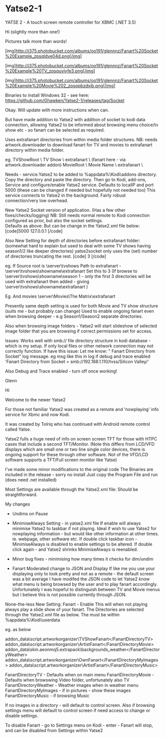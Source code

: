 # Yatse2-1
YATSE 2 - A touch screen remote controller for XBMC (.NET 3.5)

Hi (slightly more than one!)

Pictures talk more than words!


[img]http://i375.photobucket.com/albums/oo191/glennnz/Fanart%20Socket%20Example_zpsqldve04d.png[/img]

[img]http://i375.photobucket.com/albums/oo191/glennnz/Fanart%20Socket%20Example%20TV_zpsquviyfe3.png[/img]

[img]http://i375.photobucket.com/albums/oo191/glennnz/Fanart%20Socket%20Example%20Movie%202_zpsppbzdxjb.png[/img]



Binaries to install Windows 32 - see here:
https://github.com/Ghawken/Yatse2-1/releases/tag/Socket

Okay.
Will update with more instructions when can.

But have made addition  to Yatse2 with addition of socket to kodi data connection, allowing Yatse2 to be informed about browsing menu choice/tv show etc - so fanart can be selected as required. 

Uses extrafanart directories from within media folder structures.
NB:  needs artwork.downloader to download fanart for TV and movies to extrafanart directory within media folder.  

eg.
TVShowRoot \ TV Show \ extrafanart \ (fanart here - via artwork.downloader addon)
MovieRoot \ Movie Name \ extrafanart \

Needs - service.Yatse2 to be added to %appdata%\Kodi\addons directory.  Copy the directory and paste the directory.
Then go to Kodi, add-ons, Service and configure/enable Yatse2 service.
Defaults to localIP and port 5000 (these can be changed if needed but hopefully not needed too)
This service connects to Yatse2 in the background. Fairly robust connection/very low overhead.

New Yatse2 Socket version of application. (Has a few other fixes/checks/logging)
NB: Still needs normal remote to Kodi connection configured as prior, but also the socket settings.  
Defaults as above:
But can be change in the Yatse2.xml file below:
  [code]<IPPort>5000</IPPort>
  <IPAddress>127.0.0.1</IPAddress>
[/code]

Also New Setting for depth of directories before extrafanart folder: (somewhat hard to explain but used to deal with some TV shows having season1/2 like deeper directories) yatse2socket only uses the (set) number of directories truncating the rest.
[code]
  <FanartNumberDirectories>3</FanartNumberDirectories>
[/code]

eg.
If Source root is \\server\tvshows
Path to extrafanart - \\server\tvshows\showname\extrafanart
Set this to 3
(If browse to \\server\tvshows\showname\season 1 - only the first 3 directories will be used with extrafanart then added - giving \\server\tvshows\showname\extrafanart )

Eg. And movies
\\server\Movies\The Matrix\extrafanart

Presently same depth setting is used for both Movie and TV show structure (suits me - but probably can change)
Used to enable ongoing fanart even when browsing deeper - e.g Season1/Season2 separate directories.

Also when browsing image folders - Yatse2 will start slideshow of selected image folder that you are browsing if correct permissions set for access.

Issues:
Works well with smb:// file directory structure in kodi database - which is my setup. 
If only local files or other network connection may not correctly function.
If have this issue:
Let me know: " Fanart Directory from Socket" log message.
eg msg like this in log if debug and trace enabled
'Fanart Directory from Socket = smb://192.168.1.110/tvss/Silicon Valley/'

Also Debug and Trace enabled - turn off once working!

Glenn















Hi

Welcome to the newer Yatse2

For those not familiar Yatse2 was created as a remote and 'nowplaying' info service for Xbmc and now Kodi.

It was created by Tolriq who has continued with Android remote control called Yatse.

Yatse2 fulls a huge need of info on screen screen TFT for those with HTPC cases that include a second TFT/Monitor.
(Note this differs from LCD/VFD displays which are small one or two line single color devices, there is ongoing support for these through other software.  Not of the VFD/LCD software supports a TFT/Full screen monitor like Yatse)

I've made some minor modifications to the original code
The Binaries are included in the release - sorry no install
Just copy the Program File and run (does need .net installed)

Most Settings are available through the Yatse2.xml file:
Should be straightforward.

My changes
- Undims on Pause
- MinimiseAlways Setting - in yatse2.xml file
If enable will always minimise Yatse2 to taskbar if not playing.
Ideal if wish to use Yatse2 for nowplaying information - but would like other information at other times.
ie. webpage, other software etc.
If double click taskbar icon - MinimiseAlways is disabled to enable settings to be altered.
If double click again - and Yatse2 shrinks MinimiseAlways is reenabled.
- Minor bug fixes - minimising how many times it checks for dim/undim



- Fanart
Moderated change to JSON and Display
If like me you use your displaying only to look pretty and not as a remote - the default screen was a bit average
I have modifed the JSON code to let Yatse2 know what menu is being browsed by the user and to play fanart accordingly.
Unfortunately I was hopeful to distinguish between TV and Movie menus but I believe this is not possible currently through JSON.

None-the-less
New Setting: Fanart - Enable
This will when not playing always play a slide show of your fanart.
The Directories are selected through the Yatse2.xml file as below.
The must be within %appdata%\Kodi\userdata

eg. as below

  <FanartDirectoryTV>addon_data\script.artworkorganizer\TVShowFanart\</FanartDirectoryTV>
  <FanartDirectoryMovie>addon_data\script.artworkorganizer\ArtistFanart\</FanartDirectoryMovie>
  <FanartDirectoryWeather>addon_data\skin.aeonmq5.extrapack\backgrounds_weather\</FanartDirectoryWeather>
  <FanartDirectoryMyImages>addon_data\script.artworkorganizer\OwnFanart\</FanartDirectoryMyImages>
  <FanartDirectoryMusic>addon_data\script.artworkorganizer\ArtistFanart\</FanartDirectoryMusic>
  
 FanartDirectoryTV - Defaults when on main menu
 FanartDirectoryMovie - Defaults when browswing Video folder, unfortunately also TV
 FanartDirectoryWeather - Weather images when in weather menu
 FanartDirectoryMyImages - if in pictures - show these images
 FanartDirectoryMusic - if browsing Music
 
 If no images in a directory - will default to control screen.
 Also if browsing settings menu will default to control screen if need access to change or disable settings.
 
 To disable Fanart - go to Settings menu on Kodi - enter - Fanart will stop, and can be disabled from Settings within Yatse2
 
